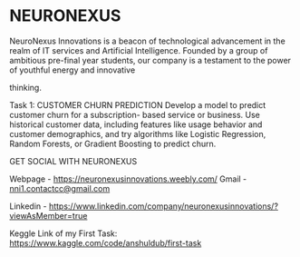 # NEURONEXUS
NeuroNexus Innovations is a beacon of technological advancement in the realm of IT
services and Artificial Intelligence. Founded by a group of ambitious pre-final year
students, our company is a testament to the power of youthful energy and innovative

thinking.

Task 1: CUSTOMER CHURN PREDICTION
Develop a model to predict customer churn for a subscription-
based service or business. Use historical customer data, including
features like usage behavior and customer demographics, and try
algorithms like Logistic Regression, Random Forests, or Gradient Boosting to predict churn. 

GET SOCIAL WITH NEURONEXUS

Webpage - https://neuronexusinnovations.weebly.com/
Gmail - nni1.contactcc@gmail.com

Linkedin - https://www.linkedin.com/company/neuronexusinnovations/?viewAsMember=true

Keggle Link of my First Task: https://www.kaggle.com/code/anshuldub/first-task
